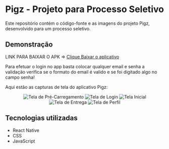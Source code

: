 # Pigz - Projeto para Processo Seletivo

Este repositório contém o código-fonte e as imagens do projeto Pigz, desenvolvido para um processo seletivo.

## Demonstração

LINK PARA BAIXAR O APK => 
<a href="https://github.com/AlexandreFelipeBuch/Pigz/raw/main/image/app-release.apk">Clique Baixar o aplicativo</a>

Para efetuar o login no app basta colocar qualquer email e senha a validação verifica se o formato do email é valido e se foi digitado algo no campo senha!

Aqui estão as capturas de tela do aplicativo Pigz:

<div align="center">
  <img alt="Tela de Pré-Carregamento" src="./image/Preload.png" />
  <img alt="Tela de Login" src="./image/Signin.png" />
  <img alt="Tela Inicial" src="./image/Home.png" />
  <img alt="Tela de Entrega" src="./image/delivery.png" />
   <img alt="Tela de Perfil" src="./image/Profile.png" />
</div>

## Tecnologias utilizadas

- React Native
- CSS
- JavaScript

